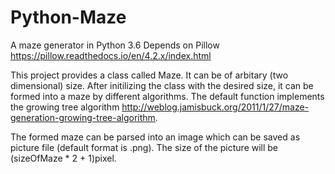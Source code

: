 # Python-Maze
A maze generator in Python 3.6
Depends on Pillow https://pillow.readthedocs.io/en/4.2.x/index.html

This project provides a class called Maze. It can be of arbitary (two dimensional) size.
After initilizing the class with the desired size, it can be formed into a maze by different algorithms. The default
function implements the growing tree algorithm http://weblog.jamisbuck.org/2011/1/27/maze-generation-growing-tree-algorithm.

The formed maze can be parsed into an image which can be saved as picture file (default format is .png). The size of the 
picture will be (sizeOfMaze * 2 + 1)pixel.

